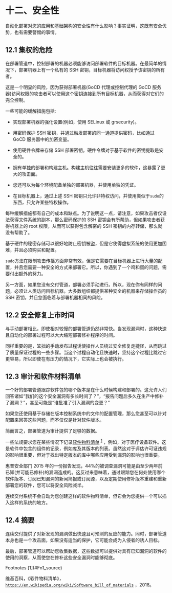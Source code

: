 # 十二、安全性

自动化部署对您的应用和基础架构的安全性有什么影响？事实证明，这既有安全优势，也有需要警惕的事情。

## 12.1 集权的危险

在部署管道中，控制部署的机器必须能够访问部署软件的目标机器。在最简单的情况下，部署机器上有一个私有的 SSH 密钥，目标机器将访问权授予该密钥的所有者。

这是一个明显的风险，因为获得部署机器(GoCD 代理或控制代理的 GoCD 服务器)访问权限的攻击者可以使用这个密钥连接到所有目标机器，从而获得对它们的完全控制。

一些可能的缓解措施包括:

*   实现部署机器的强化设置(例如，使用 SELinux 或 grsecurity)。

*   用密码保护 SSH 密钥，并通过触发部署的同一通道提供密码，比如通过 GoCD 服务器中的加密变量。

*   使用硬件令牌来存储 SSH 部署密钥。硬件令牌对于基于软件的密钥提取是安全的。

*   拥有单独的部署和构建主机。构建主机往往需要安装更多的软件，这暴露了更大的攻击面。

*   您还可以为每个环境配备单独的部署机器，并使用单独的凭证。

*   在目标机器上，通过上述 SSH 密钥只允许非特权访问，并使用类似于`sudo`的东西，只允许某些特权操作。

每种缓解措施都有自己的成本和缺点。为了说明这一点，请注意，如果攻击者仅设法获得文件系统的副本，那么密码保护的 SSH 密钥会有所帮助，但如果攻击者获得机器上的 root 权限，从而可以获得包含解密的 SSH 密钥的内存转储，那么就没有帮助了。

基于硬件的秘密存储可以很好地防止密钥被盗，但是它使得虚拟系统的使用更加困难，并且必须购买和配置。

`sudo`方法在限制攻击传播方面非常有效，但是它需要在目标机器上进行大量的配置，并且您需要一种安全的方式来部署它。所以，你遇到了一个鸡和蛋的问题，需要付出额外的努力。

另一方面，如果您没有交付管道，部署必须手动进行。所以，现在你有同样的问题，必须让人类访问目标机器。大多数组织都提供某种安全的机器来存储操作员的 SSH 密钥，并且您面临着与部署机器相同的风险。

## 12.2 安全修复上市时间

与手动部署相比，即使相对较慢的部署管道仍然非常快。当发现漏洞时，这种快速且自动化的部署过程可以大大缩短部署修补程序的时间。

同样重要的是，笨拙的手动发布过程诱使操作人员绕过安全修复走捷径，从而跳过了质量保证过程的一些步骤。当这个过程自动化且快速时，坚持这个过程比跳过它更容易，所以即使在有压力的情况下，它实际上也会被执行。

## 12.3 审计和软件材料清单

一个好的部署管道跟踪软件包的哪个版本是在什么时候构建和部署的。这允许人们回答诸如“我们的这个安全漏洞有多长时间了？”，“报告问题后多久在生产中修补了漏洞？”，甚至可能是“谁批准了引入漏洞的变更？”

如果您还使用基于存储在版本控制系统中的文件的配置管理，那么您甚至可以针对配置来回答这些问题，而不仅仅是针对软件版本。

简而言之，部署管道为审计提供了足够的数据。

一些法规要求您在某些情况下记录[软件物料清单](https://en.wikipedia.org/wiki/Software_Bill_of_Materials) <sup>[1](#Fn1)</sup> ，例如，对于医疗设备软件。这是软件中包含的组件的记录，例如库及其版本的列表。虽然这对于评估许可证违规的影响很重要，但对于找出特定版本的库中哪些应用受到漏洞的影响也很重要。

惠普安全部门 2015 年的一份报告发现，44%的被调查漏洞可能是由至少两年前已知(并可能已修补)的漏洞造成的。这反过来意味着，通过跟踪您在何处使用哪个软件版本、订阅已知漏洞的新闻简报或订阅源，以及定期使用修补版本重建和重新部署您的软件，您可以将安全风险减半。

连续交付系统不会自动为您创建这样的软件物料清单，但它会为您提供一个可以插入这样的系统的地方。

## 12.4 摘要

连续交付提供了对新发现的漏洞做出快速且可预测的反应的能力。同时，部署管道本身也是一个攻击面，如果没有适当的保护，它可能会成为入侵者的诱人目标。

最后，部署管道可以帮助您收集数据，这些数据可以提供对具有已知漏洞的软件的使用的洞察，从而使您在修补这些安全漏洞时能够彻底。

<aside class="FootnoteSection" epub:type="footnotes">Footnotes [1](#Fn1_source)

维基百科，《软件物料清单》， [`https://en.wikipedia.org/wiki/Software_bill_of_materials`](https://en.wikipedia.org/wiki/Software_bill_of_materials) ，2018。

 </aside>